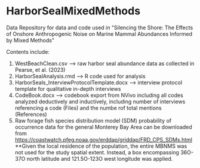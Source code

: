 # HarborSealMixedMethods
Data Repository for data and code used in "Silencing the Shore: The Effects of Onshore Anthropogenic Noise on Marine Mammal Abundances Informed by Mixed Methods"

Contents include:
1) WestBeachClean.csv --> raw harbor seal abundance data as collected in Pearse, et al. (2023)
2) HarborSealAnalysis.rmd --> R code used for analysis
3) HarborSeals_InterviewProtocolTemplate.docx --> interview protocol template for qualitative in-depth interviews
4) CodeBook.docx --> codebook export from NVivo including all codes analyzed deductively and inductively, including number of interviews referencing a code (Files) and the numbe rof total mentions (References)
5) Raw forage fish species distribution model (SDM) probability of occurrence data for the general Monterey Bay Area can be downloaded from https://coastwatch.pfeg.noaa.gov/erddap/griddap/FRD_CPS_SDMs.html 
     **Given the local residence of the population, the entire MBNMS was not used for the study spatial extent. Instead, a box encompassing 36O-37O north latitude and 121.5O-123O west longitude was applied.
